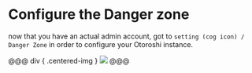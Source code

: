 # Configure the Danger zone 

now that you have an actual admin account, got to `setting (cog icon) / Danger Zone` in order to configure your Otoroshi instance.

@@@ div { .centered-img }
<img src="../img/danger-zone.png" />
@@@